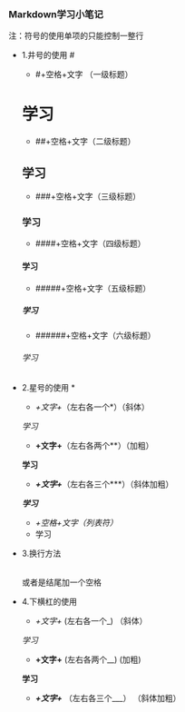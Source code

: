 ### Markdown学习小笔记

注：符号的使用单项的只能控制一整行

* 1.井号的使用 #

  * #+空格+文字 （一级标题）

  # 学习

  * ##+空格+文字（二级标题）

  ## 学习

  * ###+空格+文字（三级标题）

  ### 学习

  * ####+空格+文字（四级标题）

  #### 学习

  * #####+空格+文字（五级标题）

  ##### 学习

  * ######+空格+文字（六级标题）

  ###### 学习

* 2.星号的使用 *

  * *+文字+*（左右各一个*）（斜体）

  *学习*

  * **+文字+**（左右各两个**）（加粗）

  **学习**

  * ***+文字+***（左右各三个***）（斜体加粗）

  ***学习***

  * *+空格+文字（列表符）*
  * 学习

* 3.换行方法

  <br>或者是结尾加一个空格
  
* 4.下横杠的使用

  * _+文字+_ (左右各一个_)  （斜体）

  _学习_

  * __+文字+__ (左右各两个__)    (加粗)

  __学习__

  * ___+文字+___ （左右各三个___）  （斜体加粗）

